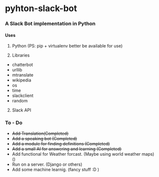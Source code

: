 # pyhton-slack-bot

### A Slack Bot implementation in Python 

#### Uses

1. Python (PS: pip + virtualenv better be available for use)

2. Libraries
  *  chatterbot  
  *  urllib  
  *  mtranslate  
  *  wikipedia  
  *  os
  *  time
  *  slackclient
  *  random


2. Slack API

### To - Do

* <s>Add Translation(Completed)</s>
* <s>Add a speaking bot (Completed)</s>
* <s>Add a module for finding definitions (Completed)</s>
* <s>Add a small AI for answering and learning (Completed)</s>
* Add functional for Weather forcast. (Maybe using world weather maps) ()
* Run on a server. (Django or others)
* Add some machine learnig. (fancy stuff :D )




